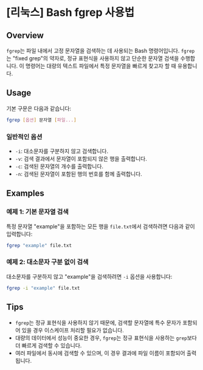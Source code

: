 # [리눅스] Bash fgrep 사용법

## Overview
`fgrep`는 파일 내에서 고정 문자열을 검색하는 데 사용되는 Bash 명령어입니다. `fgrep`는 "fixed grep"의 약자로, 정규 표현식을 사용하지 않고 단순한 문자열 검색을 수행합니다. 이 명령어는 대량의 텍스트 파일에서 특정 문자열을 빠르게 찾고자 할 때 유용합니다. 

## Usage
기본 구문은 다음과 같습니다:

```bash
fgrep [옵션] 문자열 [파일...]
```

### 일반적인 옵션
- `-i`: 대소문자를 구분하지 않고 검색합니다.
- `-v`: 검색 결과에서 문자열이 포함되지 않은 행을 출력합니다.
- `-c`: 검색된 문자열의 개수를 출력합니다.
- `-n`: 검색된 문자열이 포함된 행의 번호를 함께 출력합니다.

## Examples
### 예제 1: 기본 문자열 검색
특정 문자열 "example"을 포함하는 모든 행을 `file.txt`에서 검색하려면 다음과 같이 입력합니다:

```bash
fgrep "example" file.txt
```

### 예제 2: 대소문자 구분 없이 검색
대소문자를 구분하지 않고 "example"을 검색하려면 `-i` 옵션을 사용합니다:

```bash
fgrep -i "example" file.txt
```

## Tips
- `fgrep`는 정규 표현식을 사용하지 않기 때문에, 검색할 문자열에 특수 문자가 포함되어 있을 경우 이스케이프 처리할 필요가 없습니다.
- 대량의 데이터에서 성능이 중요한 경우, `fgrep`는 정규 표현식을 사용하는 `grep`보다 더 빠르게 검색할 수 있습니다.
- 여러 파일에서 동시에 검색할 수 있으며, 이 경우 결과에 파일 이름이 포함되어 출력됩니다.